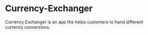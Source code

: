 # Currency-Exchanger
Currency Exchanger is an app the helps customers to hand different currency conversions.
